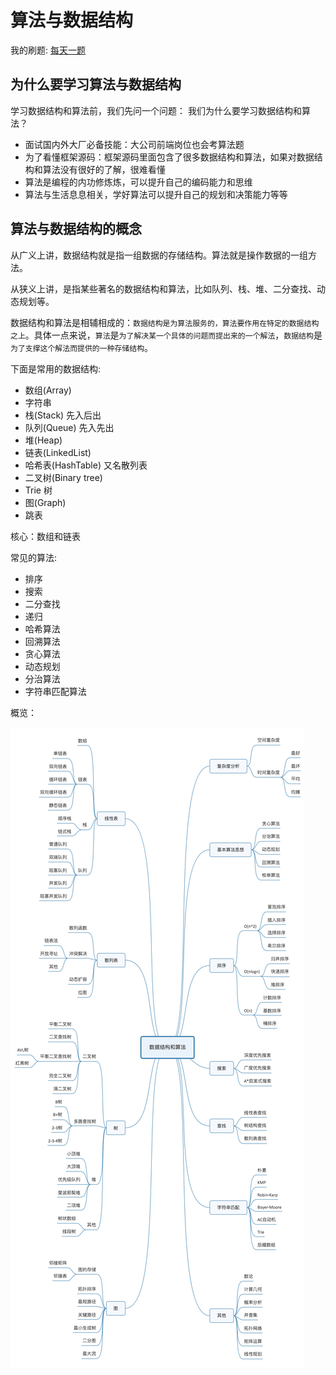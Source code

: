 # 算法与数据结构

我的刷题: [每天一题](https://www.yuque.com/mtkdpf/daily)

## 为什么要学习算法与数据结构

学习数据结构和算法前，我们先问一个问题： 我们为什么要学习数据结构和算法？

- 面试国内外大厂必备技能：大公司前端岗位也会考算法题
- 为了看懂框架源码：框架源码里面包含了很多数据结构和算法，如果对数据结构和算法没有很好的了解，很难看懂
- 算法是编程的内功修炼炼，可以提升自己的编码能力和思维
- 算法与生活息息相关，学好算法可以提升自己的规划和决策能力等等

## 算法与数据结构的概念

从广义上讲，数据结构就是指一组数据的存储结构。算法就是操作数据的一组方法。

从狭义上讲，是指某些著名的数据结构和算法，比如队列、栈、堆、二分查找、动态规划等。

数据结构和算法是相辅相成的：`数据结构是为算法服务的，算法要作用在特定的数据结构之上`。具体一点来说，`算法`是`为了解决某一个具体的问题而提出来的一个解法`，`数据结构`是`为了支撑这个解法而提供的一种存储结构`。

下面是常用的数据结构:

- 数组(Array)
- 字符串
- 栈(Stack) 先入后出
- 队列(Queue) 先入先出
- 堆(Heap)
- 链表(LinkedList)
- 哈希表(HashTable) 又名散列表
- 二叉树(Binary tree)
- Trie 树
- 图(Graph)
- 跳表

核心：数组和链表

常见的算法:

- 排序
- 搜索
- 二分查找
- 递归
- 哈希算法
- 回溯算法
- 贪心算法
- 动态规划
- 分治算法
- 字符串匹配算法

概览：

![数据结构和算法](./images/overview.jpg)
